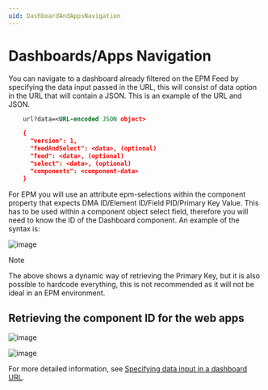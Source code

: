 ```yaml
---
uid: DashboardAndAppsNavigation
---
```


# Dashboards/Apps Navigation

You can navigate to a dashboard already filtered on the EPM Feed by specifying the data input passed in the URL, this will consist of data option in the URL that will contain a JSON. This is an example of the URL and JSON.

  ```xml
      url?data=<URL-encoded JSON object>

      {
        "version": 1,
        "feedAndSelect": <data>, (optional)
        "feed": <data>, (optional)
        "select": <data>, (optional)
        "components": <component-data>
      }
  ```

For EPM you will use an attribute epm-selections within the component property that expects DMA ID/Element ID/Field PID/Primary Key Value. This has to be used within a component object select field, therefore you will need to know the ID of the Dashboard component. An example of the syntax is:

![image](~/develop/images/EPM_dashboards_navigation.png)

> [!NOTE]
> The above shows a dynamic way of retrieving the Primary Key, but it is also possible to hardcode everything, this is not recommended as it will not be ideal in an EPM environment.

## Retrieving the component ID for the web apps

![image](~/develop/images/EPM_Retrieving_component_ID1.png)

![image](~/develop/images/EPM_Retrieving_component_ID2.png)

For more detailed information, see [Specifying data input in a dashboard URL](xref:Specifying_data_input_in_a_dashboard_URL).
